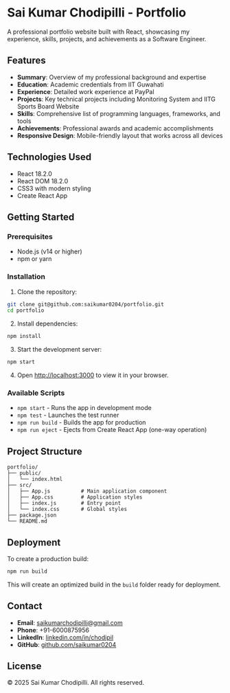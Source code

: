 # Sai Kumar Chodipilli - Portfolio

A professional portfolio website built with React, showcasing my experience, skills, projects, and achievements as a Software Engineer.

## Features

- **Summary**: Overview of my professional background and expertise
- **Education**: Academic credentials from IIT Guwahati
- **Experience**: Detailed work experience at PayPal
- **Projects**: Key technical projects including Monitoring System and IITG Sports Board Website
- **Skills**: Comprehensive list of programming languages, frameworks, and tools
- **Achievements**: Professional awards and academic accomplishments
- **Responsive Design**: Mobile-friendly layout that works across all devices

## Technologies Used

- React 18.2.0
- React DOM 18.2.0
- CSS3 with modern styling
- Create React App

## Getting Started

### Prerequisites

- Node.js (v14 or higher)
- npm or yarn

### Installation

1. Clone the repository:
```bash
git clone git@github.com:saikumar0204/portfolio.git
cd portfolio
```

2. Install dependencies:
```bash
npm install
```

3. Start the development server:
```bash
npm start
```

4. Open [http://localhost:3000](http://localhost:3000) to view it in your browser.

### Available Scripts

- `npm start` - Runs the app in development mode
- `npm test` - Launches the test runner
- `npm run build` - Builds the app for production
- `npm run eject` - Ejects from Create React App (one-way operation)

## Project Structure

```
portfolio/
├── public/
│   └── index.html
├── src/
│   ├── App.js          # Main application component
│   ├── App.css         # Application styles
│   ├── index.js        # Entry point
│   └── index.css       # Global styles
├── package.json
└── README.md
```

## Deployment

To create a production build:

```bash
npm run build
```

This will create an optimized build in the `build` folder ready for deployment.

## Contact

- **Email**: saikumarchodipilli@gmail.com
- **Phone**: +91-6000875956
- **LinkedIn**: [linkedin.com/in/chodipil](https://linkedin.com/in/chodipil)
- **GitHub**: [github.com/saikumar0204](https://github.com/saikumar0204)

## License

© 2025 Sai Kumar Chodipilli. All rights reserved.
